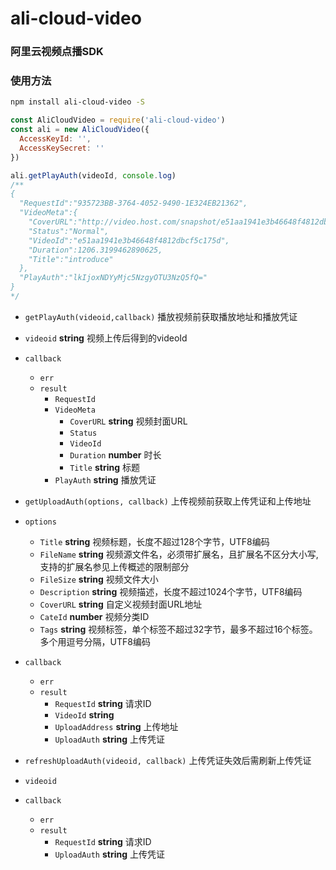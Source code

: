 # ali-cloud-video
### 阿里云视频点播SDK

### 使用方法
```bash
npm install ali-cloud-video -S
```
```javascript
const AliCloudVideo = require('ali-cloud-video')
const ali = new AliCloudVideo({
  AccessKeyId: '',
  AccessKeySecret: ''
})

ali.getPlayAuth(videoId, console.log)
/**
{
  "RequestId":"935723BB-3764-4052-9490-1E324EB21362",
  "VideoMeta":{
    "CoverURL":"http://video.host.com/snapshot/e51aa1941e3b46648f4812dbcf5c375d00001.jpg?auth_key=",
    "Status":"Normal",
    "VideoId":"e51aa1941e3b46648f4812dbcf5c175d",
    "Duration":1206.3199462890625,
    "Title":"introduce"
  },
  "PlayAuth":"lkIjoxNDYyMjc5NzgyOTU3NzQ5fQ="
}
*/
```

- `getPlayAuth(videoid,callback)`
播放视频前获取播放地址和播放凭证
- `videoid` **string** 视频上传后得到的videoId
- `callback`
  - `err` 
  - `result`
    - `RequestId`
    - `VideoMeta`
        - `CoverURL` **string** 视频封面URL
        - `Status`
        - `VideoId` 
        - `Duration` **number** 时长
        - `Title` **string** 标题
    - `PlayAuth` **string** 播放凭证

- `getUploadAuth(options, callback)`
上传视频前获取上传凭证和上传地址
- `options`
  - `Title` **string** 视频标题，长度不超过128个字节，UTF8编码
  - `FileName` **string** 视频源文件名，必须带扩展名，且扩展名不区分大小写, 支持的扩展名参见上传概述的限制部分
  - `FileSize` **string** 视频文件大小
  - `Description` **string** 视频描述，长度不超过1024个字节，UTF8编码
  - `CoverURL` **string** 自定义视频封面URL地址
  - `CateId` **number** 视频分类ID
  - `Tags` **string** 视频标签，单个标签不超过32字节，最多不超过16个标签。多个用逗号分隔，UTF8编码
- `callback`
  - `err`
  - `result`
    - `RequestId` **string** 请求ID
    - `VideoId` **string**
    - `UploadAddress` **string** 上传地址
    - `UploadAuth` **string** 上传凭证

- `refreshUploadAuth(videoid, callback)`
上传凭证失效后需刷新上传凭证
- `videoid`
- `callback`
  - `err`
  - `result`
    - `RequestId` **string** 请求ID
    - `UploadAuth` **string** 上传凭证
